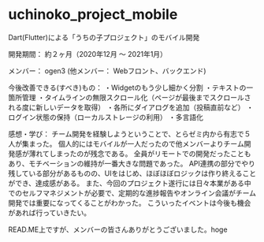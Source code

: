 # uchinoko_project_mobile

Dart(Flutter)による「うちの子プロジェクト」のモバイル開発

開発期間： 約２ヶ月（2020年12月 〜 2021年1月）

メンバー： ogen3 
(他メンバー： Webフロント、バックエンド)

今後改善できる(すべき)もの：
・Widgetのもう少し細かく分割
・テキストの一箇所管理
・タイムラインの無限スクロール化（ページが最後までスクロールされる度に新しいデータを取得）
・各所にダイアログを追加（投稿直前など）
・ログイン状態の保持（ローカルストレージの利用）
・多言語化

感想・学び：
チーム開発を経験しようということで、とらゼミ内から有志で５人が集まった。
個人的にはモバイルが一人だったので他メンバーよりチーム開発感が薄れてしまったのが残念である。
全員がリモートでの開発だったこともあり、モチベーションの維持が一番大きな問題であった。
API連携の部分でやり残している部分があるものの、UIをはじめ、ほぼほぼロジックは作り終えることができ、達成感がある。
また、今回のプロジェクト遂行には日々本業がある中でのセルフマネジメントが必要で、定期的な進捗報告やオンライン会議がチーム開発では重要になってくることがわかった。
こういったイベントは今後も機会があれば行っていきたい。

READ.ME上ですが、メンバーの皆さんありがとうございました。hoge